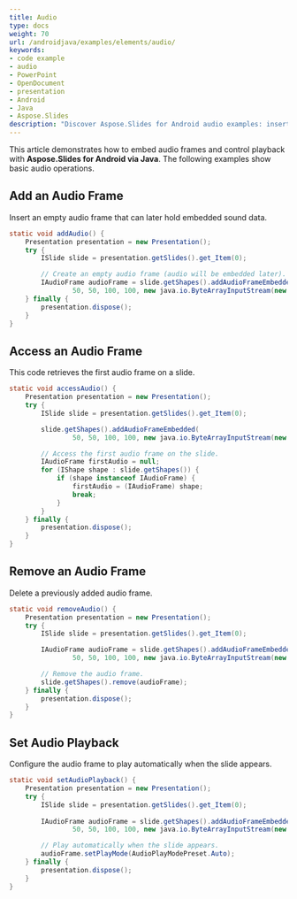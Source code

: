 ```yaml
---
title: Audio
type: docs
weight: 70
url: /androidjava/examples/elements/audio/
keywords:
- code example
- audio
- PowerPoint
- OpenDocument
- presentation
- Android
- Java
- Aspose.Slides
description: "Discover Aspose.Slides for Android audio examples: insert, play, trim, and extract sound in PPT, PPTX, and ODP presentations with clear Java code."
---
```


This article demonstrates how to embed audio frames and control playback with **Aspose.Slides for Android via Java**. The following examples show basic audio operations.

## **Add an Audio Frame**

Insert an empty audio frame that can later hold embedded sound data.

```java
static void addAudio() {
    Presentation presentation = new Presentation();
    try {
        ISlide slide = presentation.getSlides().get_Item(0);

        // Create an empty audio frame (audio will be embedded later).
        IAudioFrame audioFrame = slide.getShapes().addAudioFrameEmbedded(
                50, 50, 100, 100, new java.io.ByteArrayInputStream(new byte[0]));
    } finally {
        presentation.dispose();
    }
}
```

## **Access an Audio Frame**

This code retrieves the first audio frame on a slide.

```java
static void accessAudio() {
    Presentation presentation = new Presentation();
    try {
        ISlide slide = presentation.getSlides().get_Item(0);

        slide.getShapes().addAudioFrameEmbedded(
                50, 50, 100, 100, new java.io.ByteArrayInputStream(new byte[0]));

        // Access the first audio frame on the slide.
        IAudioFrame firstAudio = null;
        for (IShape shape : slide.getShapes()) {
            if (shape instanceof IAudioFrame) {
                firstAudio = (IAudioFrame) shape;
                break;
            }
        }
    } finally {
        presentation.dispose();
    }
}
```

## **Remove an Audio Frame**

Delete a previously added audio frame.

```java
static void removeAudio() {
    Presentation presentation = new Presentation();
    try {
        ISlide slide = presentation.getSlides().get_Item(0);

        IAudioFrame audioFrame = slide.getShapes().addAudioFrameEmbedded(
                50, 50, 100, 100, new java.io.ByteArrayInputStream(new byte[0]));

        // Remove the audio frame.
        slide.getShapes().remove(audioFrame);
    } finally {
        presentation.dispose();
    }
}
```

## **Set Audio Playback**

Configure the audio frame to play automatically when the slide appears.

```java
static void setAudioPlayback() {
    Presentation presentation = new Presentation();
    try {
        ISlide slide = presentation.getSlides().get_Item(0);
        
        IAudioFrame audioFrame = slide.getShapes().addAudioFrameEmbedded(
                50, 50, 100, 100, new java.io.ByteArrayInputStream(new byte[0]));

        // Play automatically when the slide appears.
        audioFrame.setPlayMode(AudioPlayModePreset.Auto);
    } finally {
        presentation.dispose();
    }
}
```
